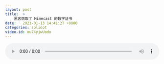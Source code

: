 ```yaml
---
layout: post
title:  >
    黑客窃取了 Mimecast 的数字证书
date:   2021-01-13 14:41:27 +0800
categories: solidot
video-id: ou74yjwUodo
---
```


<audio src="/assets/7ce88c32a71dbb24cb27d8fe3c315e51.mp3" style="width: 100%;" controls></audio>

